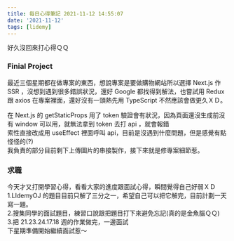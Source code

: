 ```yaml
---
title: 每日心得筆記 2021-11-12 14:55:07
date: '2021-11-12'
tags: [lidemy]
---
```


好久沒回來打心得ＱＱ

### Finial Project

最近三個星期都在做專案的東西，想說專案是要做購物網站所以選擇 Next.js 作 SSR ，沒想到遇到很多錯誤狀況，還好 Google 都找得到解法，也嘗試用 Redux 跟 axios 在專案裡面，還好沒有一頭熱先用 TypeScript 不然應該會做更久ＸＤ。

在 Next.js 的 getStaticProps 用了 token 驗證會有狀況，因為頁面還沒生成前沒有 window 可以用，就無法拿到 token 去打 api ，就會報錯  
索性直接改成用 useEffect 裡面呼叫 api，目前是沒遇到什麼問題，但是感覺有點怪怪的(?)  
我負責的部分目前剩下上傳圖片的串接製作，接下來就是修專案細節惹。

### 求職

今天才又打開學習心得，看看大家的進度跟面試心得，瞬間覺得自己好弱ＸＤ  
1.LIdemyOJ 的題目目前只解了三分之一，希望自己可以把它解完，目前計劃一天寫一題。  
2.搜集同學的面試題目，練習口說跟把題目打下來避免忘記(真的是金魚腦ＱＱ)  
3.把 21.23.24.17.18 週的作業做完，一邊面試  
下星期準備開始繼續面試惹～

